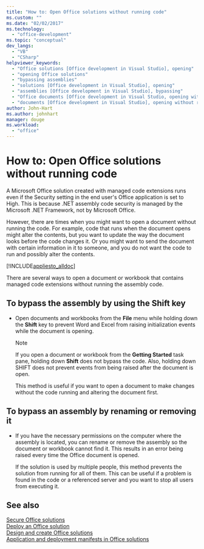 ```yaml
---
title: "How to: Open Office solutions without running code"
ms.custom: ""
ms.date: "02/02/2017"
ms.technology: 
  - "office-development"
ms.topic: "conceptual"
dev_langs: 
  - "VB"
  - "CSharp"
helpviewer_keywords: 
  - "Office solutions [Office development in Visual Studio], opening"
  - "opening Office solutions"
  - "bypassing assemblies"
  - "solutions [Office development in Visual Studio], opening"
  - "assemblies [Office development in Visual Studio], bypassing"
  - "Office documents [Office development in Visual Studio, opening without running code"
  - "documents [Office development in Visual Studio], opening without running code"
author: John-Hart
ms.author: johnhart
manager: douge
ms.workload: 
  - "office"
---
```

# How to: Open Office solutions without running code
  A Microsoft Office solution created with managed code extensions runs even if the Security setting in the end user's Office application is set to High. This is because .NET assembly code security is managed by the Microsoft .NET Framework, not by Microsoft Office.  
  
 However, there are times when you might want to open a document without running the code. For example, code that runs when the document opens might alter the contents, but you want to update the way the document looks before the code changes it. Or you might want to send the document with certain information in it to someone, and you do not want the code to run and possibly alter the contents.  
  
 [!INCLUDE[appliesto_alldoc](../vsto/includes/appliesto-alldoc-md.md)]  
  
 There are several ways to open a document or workbook that contains managed code extensions without running the assembly code.  
  
## To bypass the assembly by using the Shift key  
  
-   Open documents and workbooks from the **File** menu while holding down the **Shift** key to prevent Word and Excel from raising initialization events while the document is opening.  
  
    > [!NOTE]  
    >  If you open a document or workbook from the **Getting Started** task pane, holding down **Shift** does not bypass the code. Also, holding down SHIFT does not prevent events from being raised after the document is open.  
  
     This method is useful if you want to open a document to make changes without the code running and altering the document first.  
  
## To bypass an assembly by renaming or removing it  
  
-   If you have the necessary permissions on the computer where the assembly is located, you can rename or remove the assembly so the document or workbook cannot find it. This results in an error being raised every time the Office document is opened.  
  
     If the solution is used by multiple people, this method prevents the solution from running for all of them. This can be useful if a problem is found in the code or a referenced server and you want to stop all users from executing it.  
  
## See also  
 [Secure Office solutions](../vsto/securing-office-solutions.md)   
 [Deploy an Office solution](../vsto/deploying-an-office-solution.md)   
 [Design and create Office solutions](../vsto/designing-and-creating-office-solutions.md)   
 [Application and deployment manifests in Office solutions](../vsto/application-and-deployment-manifests-in-office-solutions.md)  
  
  